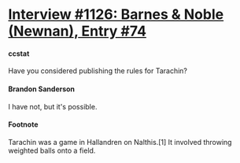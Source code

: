 # [Interview #1126: Barnes & Noble (Newnan), Entry #74](https://www.theoryland.com/intvmain.php?i=1126#74)

#### ccstat

Have you considered publishing the rules for Tarachin?

#### Brandon Sanderson

I have not, but it's possible.

#### Footnote

Tarachin was a game in Hallandren on Nalthis.[1]
It involved throwing weighted balls onto a field.

